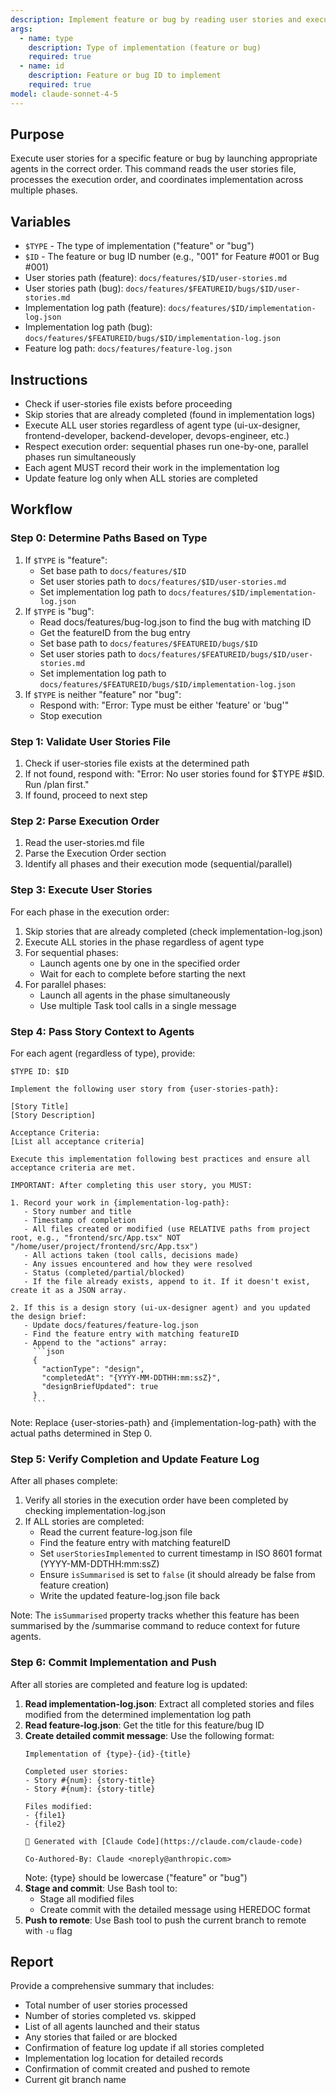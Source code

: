 ```yaml
---
description: Implement feature or bug by reading user stories and executing them in order
args:
  - name: type
    description: Type of implementation (feature or bug)
    required: true
  - name: id
    description: Feature or bug ID to implement
    required: true
model: claude-sonnet-4-5
---
```


## Purpose

Execute user stories for a specific feature or bug by launching appropriate agents in the correct order. This command reads the user stories file, processes the execution order, and coordinates implementation across multiple phases.

## Variables

- `$TYPE` - The type of implementation ("feature" or "bug")
- `$ID` - The feature or bug ID number (e.g., "001" for Feature #001 or Bug #001)
- User stories path (feature): `docs/features/$ID/user-stories.md`
- User stories path (bug): `docs/features/$FEATUREID/bugs/$ID/user-stories.md`
- Implementation log path (feature): `docs/features/$ID/implementation-log.json`
- Implementation log path (bug): `docs/features/$FEATUREID/bugs/$ID/implementation-log.json`
- Feature log path: `docs/features/feature-log.json`

## Instructions

- Check if user-stories file exists before proceeding
- Skip stories that are already completed (found in implementation logs)
- Execute ALL user stories regardless of agent type (ui-ux-designer, frontend-developer, backend-developer, devops-engineer, etc.)
- Respect execution order: sequential phases run one-by-one, parallel phases run simultaneously
- Each agent MUST record their work in the implementation log
- Update feature log only when ALL stories are completed

## Workflow

### Step 0: Determine Paths Based on Type

1. If `$TYPE` is "feature":
   - Set base path to `docs/features/$ID`
   - Set user stories path to `docs/features/$ID/user-stories.md`
   - Set implementation log path to `docs/features/$ID/implementation-log.json`
2. If `$TYPE` is "bug":
   - Read docs/features/bug-log.json to find the bug with matching ID
   - Get the featureID from the bug entry
   - Set base path to `docs/features/$FEATUREID/bugs/$ID`
   - Set user stories path to `docs/features/$FEATUREID/bugs/$ID/user-stories.md`
   - Set implementation log path to `docs/features/$FEATUREID/bugs/$ID/implementation-log.json`
3. If `$TYPE` is neither "feature" nor "bug":
   - Respond with: "Error: Type must be either 'feature' or 'bug'"
   - Stop execution

### Step 1: Validate User Stories File

1. Check if user-stories file exists at the determined path
2. If not found, respond with: "Error: No user stories found for $TYPE #$ID. Run /plan first."
3. If found, proceed to next step

### Step 2: Parse Execution Order

1. Read the user-stories.md file
2. Parse the Execution Order section
3. Identify all phases and their execution mode (sequential/parallel)

### Step 3: Execute User Stories

For each phase in the execution order:

1. Skip stories that are already completed (check implementation-log.json)
2. Execute ALL stories in the phase regardless of agent type
3. For sequential phases:
   - Launch agents one by one in the specified order
   - Wait for each to complete before starting the next
4. For parallel phases:
   - Launch all agents in the phase simultaneously
   - Use multiple Task tool calls in a single message

### Step 4: Pass Story Context to Agents

For each agent (regardless of type), provide:

```
$TYPE ID: $ID

Implement the following user story from {user-stories-path}:

[Story Title]
[Story Description]

Acceptance Criteria:
[List all acceptance criteria]

Execute this implementation following best practices and ensure all acceptance criteria are met.

IMPORTANT: After completing this user story, you MUST:

1. Record your work in {implementation-log-path}:
   - Story number and title
   - Timestamp of completion
   - All files created or modified (use RELATIVE paths from project root, e.g., "frontend/src/App.tsx" NOT "/home/user/project/frontend/src/App.tsx")
   - All actions taken (tool calls, decisions made)
   - Any issues encountered and how they were resolved
   - Status (completed/partial/blocked)
   - If the file already exists, append to it. If it doesn't exist, create it as a JSON array.

2. If this is a design story (ui-ux-designer agent) and you updated the design brief:
   - Update docs/features/feature-log.json
   - Find the feature entry with matching featureID
   - Append to the "actions" array:
     ```json
     {
       "actionType": "design",
       "completedAt": "{YYYY-MM-DDTHH:mm:ssZ}",
       "designBriefUpdated": true
     }
     ```
```

Note: Replace {user-stories-path} and {implementation-log-path} with the actual paths determined in Step 0.

### Step 5: Verify Completion and Update Feature Log

After all phases complete:

1. Verify all stories in the execution order have been completed by checking implementation-log.json
2. If ALL stories are completed:
   - Read the current feature-log.json file
   - Find the feature entry with matching featureID
   - Set `userStoriesImplemented` to current timestamp in ISO 8601 format (YYYY-MM-DDTHH:mm:ssZ)
   - Ensure `isSummarised` is set to `false` (it should already be false from feature creation)
   - Write the updated feature-log.json file back

Note: The `isSummarised` property tracks whether this feature has been summarised by the /summarise command to reduce context for future agents.

### Step 6: Commit Implementation and Push

After all stories are completed and feature log is updated:

1. **Read implementation-log.json**: Extract all completed stories and files modified from the determined implementation log path
2. **Read feature-log.json**: Get the title for this feature/bug ID
3. **Create detailed commit message**: Use the following format:
   ```
   Implementation of {type}-{id}-{title}

   Completed user stories:
   - Story #{num}: {story-title}
   - Story #{num}: {story-title}

   Files modified:
   - {file1}
   - {file2}

   🤖 Generated with [Claude Code](https://claude.com/claude-code)

   Co-Authored-By: Claude <noreply@anthropic.com>
   ```
   Note: {type} should be lowercase ("feature" or "bug")
4. **Stage and commit**: Use Bash tool to:
   - Stage all modified files
   - Create commit with the detailed message using HEREDOC format
5. **Push to remote**: Use Bash tool to push the current branch to remote with `-u` flag

## Report

Provide a comprehensive summary that includes:
- Total number of user stories processed
- Number of stories completed vs. skipped
- List of all agents launched and their status
- Any stories that failed or are blocked
- Confirmation of feature log update if all stories completed
- Implementation log location for detailed records
- Confirmation of commit created and pushed to remote
- Current git branch name
